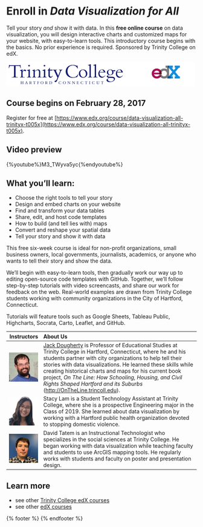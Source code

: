 # Enroll in *Data Visualization for All*

Tell your story *and* show it with data. In this **free online course** on data visualization, you will design interactive charts and customized maps for your website, with easy-to-learn tools. This introductory course begins with the basics. No prior experience is required. Sponsored by Trinity College on edX.

![](trinity-edx-logos.png)

## Course begins on February 28, 2017
Register for free at  [https://www.edx.org/course/data-visualization-all-trinityx-t005x](https://www.edx.org/course/data-visualization-all-trinityx-t005x).

## Video preview
{%youtube%}M3_TWyva5yc{%endyoutube%}

## What you’ll learn:
- Choose the right tools to tell your story
- Design and embed charts on your website
- Find and transform your data tables
- Share, edit, and host code templates
- How to build (and tell lies with) maps
- Convert and reshape your spatial data
- Tell your story and show it with data

This free six-week course is ideal for non-profit organizations, small business owners, local governments, journalists, academics, or anyone who wants to tell their story and show the data.

We’ll begin with easy-to-learn tools, then gradually work our way up to editing open-source code templates with GitHub. Together, we’ll follow step-by-step tutorials with video screencasts, and share our work for feedback on the web. Real-world examples are drawn from Trinity College students working with community organizations in the City of Hartford, Connecticut.

Tutorials will feature tools such as Google Sheets, Tableau Public, Highcharts, Socrata, Carto, Leaflet, and GitHub.

| Instructors | About Us |
| ---: | :--- |
| ![](DoughertyJack-96.jpg) | [Jack Dougherty](http://bit.ly/jackdougherty) is Professor of Educational Studies at Trinity College in Hartford, Connecticut, where he and his students partner with city organizations to help tell their stories with data visualizations. He learned these skills while creating historical charts and maps for his current book project, *On The Line: How Schooling, Housing, and Civil Rights Shaped Hartford and its Suburbs* (http://OnTheLine.trincoll.edu).|
| ![](LamStacy-96.jpg) | Stacy Lam is a Student Technology Assistant at Trinity College, where she is a prospective Engineering major in the Class of 2019. She learned about data visualization by working  with a Hartford public health organization devoted to stopping domestic violence.|
| ![](TatemDavid-96.jpg) | David Tatem is an Instructional Technologist who specializes in the social sciences at Trinity College. He began working with data visualization while teaching faculty and students to use ArcGIS mapping tools. He regularly works with students and faculty on poster and presentation design. |

## Learn more
- see other [Trinity College edX courses](https://www.edx.org/school/trinityx)
- see other [edX courses](https://www.edx.org/)

{% footer %}
{% endfooter %}
